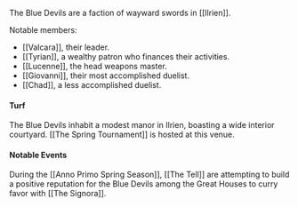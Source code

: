 The Blue Devils are a faction of wayward swords in [[Ilrien]]. 

Notable members:
- [[Valcara]], their leader.
- [[Tyrian]], a wealthy patron who finances their activities.
- [[Lucenne]], the head weapons master.
- [[Giovanni]], their most accomplished duelist.
- [[Chad]], a less accomplished duelist.

#### Turf
The Blue Devils inhabit a modest manor in Ilrien, boasting a wide interior courtyard. [[The Spring Tournament]] is hosted at this venue.


#### Notable Events

During the [[Anno Primo Spring Season]], [[The Tell]] are attempting to build a positive reputation for the Blue Devils among the Great Houses to curry favor with [[The Signora]].  


